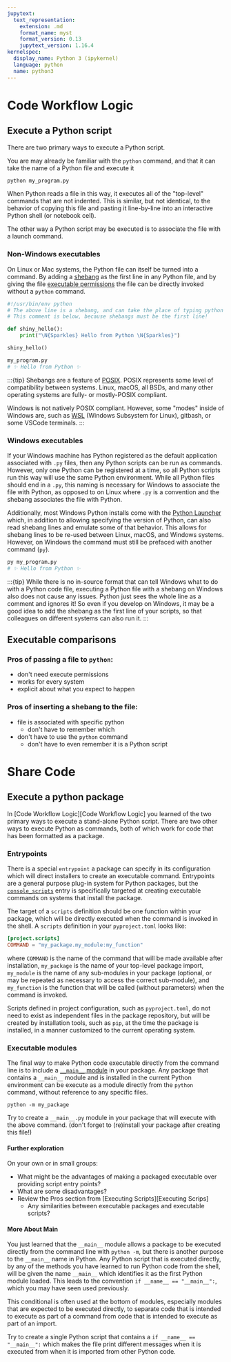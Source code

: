 ```yaml
---
jupytext:
  text_representation:
    extension: .md
    format_name: myst
    format_version: 0.13
    jupytext_version: 1.16.4
kernelspec:
  display_name: Python 3 (ipykernel)
  language: python
  name: python3
---
```


# Code Workflow Logic

## Execute a Python script

There are two primary ways to execute a Python script.

You are may already be familiar with the `python` command, and that it can take the name of a Python file and execute it

```bash
python my_program.py
```

When Python reads a file in this way, it executes all of the "top-level" commands that are not indented.
This is similar, but not identical, to the behavior of copying this file and pasting it line-by-line into an interactive
Python shell (or notebook cell).

The other way a Python script may be executed is to associate the file with a launch command.

### Non-Windows executables

On Linux or Mac systems, the Python file can itself be turned into a command. By adding a [shebang](https://en.wikipedia.org/wiki/Shebang_(Unix))
as the first line in any Python file, and by giving the file [executable permissions](https://docs.python.org/3/using/unix.html#miscellaneous) the
file can be directly invoked without a `python` command.

```python
#!/usr/bin/env python
# The above line is a shebang, and can take the place of typing python on the command line
# This comment is below, because shebangs must be the first line!

def shiny_hello():
    print("\N{Sparkles} Hello from Python \N{Sparkles}")

shiny_hello()
```

```bash
my_program.py
# ✨ Hello from Python ✨
```

:::{tip}
Shebangs are a feature of [POSIX](https://en.wikipedia.org/wiki/POSIX). POSIX represents some level of compatibility between systems.
Linux, macOS, all BSDs, and many other operating systems are fully- or mostly-POSIX compliant.

Windows is not natively POSIX compliant. However, some "modes" inside of Windows are, such as [WSL](https://learn.microsoft.com/en-us/windows/wsl/about)
(Windows Subsystem for Linux), gitbash, or some VSCode terminals.
:::

### Windows executables

If your Windows machine has Python registered as the default application associated with `.py` files, then any Python
scripts can be run as commands. However, only one Python can be registered at a time, so all Python scripts run this
way will use the same Python environment. While all Python files should end in a `.py`, this naming is necessary for
Windows to associate the file with Python, as opposed to on Linux where `.py` is a convention and the shebang associates
the file with Python.

Additionally, most Windows Python installs come with the [Python Launcher](https://docs.python.org/3/using/windows.html#python-launcher-for-windows)
which, in addition to allowing specifying the version of Python, can also read shebang lines and emulate some of that behavior.
This allows for shebang lines to be re-used between Linux, macOS, and Windows systems. However, on Windows the command must still
be prefaced with another command (`py`).

```bash
py my_program.py
# ✨ Hello from Python ✨
```

:::{tip}
While there is no in-source format that can tell Windows what to do with a Python code file, executing a
Python file with a shebang on Windows also does not cause any issues. Python just sees the whole line as
a comment and ignores it! So even if you develop on Windows, it may be a good idea to add the shebang as
the first line of your scripts, so that colleagues on different systems can also run it.
:::

## Executable comparisons

### Pros of passing a file to `python`:
- don't need execute permissions
- works for every system
- explicit about what you expect to happen

### Pros of inserting a shebang to the file:
- file is associated with specific python
  - don't have to remember which
- don't have to use the `python` command
  - don't have to even remember it is a Python script


# Share Code

## Execute a python package

In [Code Workflow Logic][Code Workflow Logic] you learned of the two primary ways to execute a stand-alone Python script.
There are two other ways to execute Python as commands, both of which work for code that has been formatted as a package.

### Entrypoints

There is a special `entrypoint` a package can specify in its configuration which will direct installers to create an
executable command. Entrypoints are a general purpose plug-in system for Python packages, but the
[`console_scripts`](https://packaging.python.org/en/latest/specifications/entry-points/#use-for-scripts)
entry is specifically targeted at creating executable commands on systems that install the package.

The target of a `scripts` definition should be one function within your package, which will be directly executed
when the command is invoked in the shell. A `scripts` definition in your `pyproject.toml` looks like:

```toml
[project.scripts]
COMMAND = "my_package.my_module:my_function"
```

where `COMMAND` is the name of the command that will be made available after installation, `my_package` is the name of
your top-level package import, `my_module` is the name of any sub-modules in your package (optional, or may be
repeated as necessary to access the correct sub-module), and `my_function` is the function that will be called
(without parameters) when the command is invoked.

Scripts defined in project configuration, such as `pyproject.toml`, do not need to exist as independent files in
the package repository, but will be created by installation tools, such as `pip`, at the time the package is
installed, in a manner customized to the current operating system.

### Executable modules

The final way to make Python code executable directly from the command line is to include a
[`__main__` module](https://docs.python.org/3/library/__main__.html#module-__main__) in your package. Any package that
contains a `__main__` module and is installed in the current Python environment can be execute as a module
directly from the `python` command, without reference to any specific files.
```
python -m my_package
```

Try to create a `__main__.py` module in your package that will execute with the above command. (don't forget to
(re)install your package after creating this file!)

#### Further exploration

On your own or in small groups:

- What might be the advantages of making a packaged executable over providing script entry points?
- What are some disadvantages?
- Review the Pros section from [Executing Scripts][Executing Scrips]
  - Any similarities between executable packages and executable scripts?

#### More About Main

You just learned that the `__main__` module allows a package to be executed directly from the command line with
`python -m`, but there is another purpose to the `__main__` name in Python. Any Python script that is executed
directly, by any of the methods you have learned to run Python code from the shell, will be given the name `__main__`
which identifies it as the first Python module loaded. This leads to the convention `if __name__ == "__main__":`, which 
you may have seen used previously. 

This conditional is often used at the bottom of modules, especially modules that
are expected to be executed directly, to separate code that is intended to execute as part of a command from code that
is intended to execute as part of an import.

Try to create a single Python script that contains a `if __name__ == "__main__":` which makes the file print different
messages when it is executed from when it is imported from other Python code.
